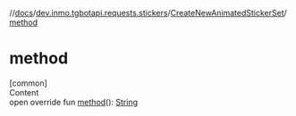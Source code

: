 //[docs](../../../index.md)/[dev.inmo.tgbotapi.requests.stickers](../index.md)/[CreateNewAnimatedStickerSet](index.md)/[method](method.md)



# method  
[common]  
Content  
open override fun [method](method.md)(): [String](https://kotlinlang.org/api/latest/jvm/stdlib/kotlin/-string/index.html)  



